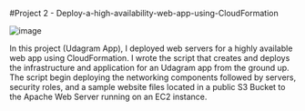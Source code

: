#Project 2 - Deploy-a-high-availability-web-app-using-CloudFormation

![image](https://user-images.githubusercontent.com/87425471/209681149-fdeeedd0-ec13-441f-af07-dab5a0476803.png)

In this project (Udagram App), I deployed web servers for a highly available web app using CloudFormation. I wrote the script that creates and deploys the infrastructure and application for an Udagram app from the ground up. The script begin deploying the networking components followed by servers, security roles, and a sample website files located in a public S3 Bucket to the Apache Web Server running on an EC2 instance.
